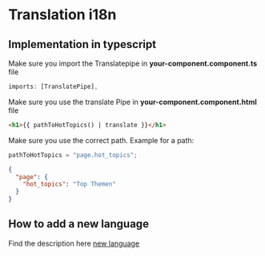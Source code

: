 # Translation i18n

## Implementation in typescript

Make sure you import the Translatepipe in **your-component.component.ts** file

```ts
imports: [TranslatePipe],
```

Make sure you use the translate Pipe in **your-component.component.html** file

```html
<h1>{{ pathToHotTopics() | translate }}</h1>
```

Make sure you use the correct path. Example for a path:

```ts
pathToHotTopics = "page.hot_topics";
```

```json
{
  "page": {
    "hot_topics": "Top Themen"
  }
}
```

## How to add a new language

Find the description here [new language](../manage_content/new_language.md)
